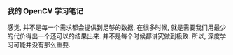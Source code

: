 ### 我的 OpenCV 学习笔记
感觉, 并不是每一个需求都会提供到足够的数据, 在很多时候, 
就是需要我们用最少的代价得出一个还可以的结果出来. 
并不是每个时候都讲究做到极致. 所以, 深度学习可能并没有那么重要. 

